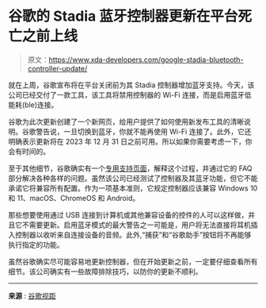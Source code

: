 # 谷歌的 Stadia 蓝牙控制器更新在平台死亡之前上线

> 原文：<https://www.xda-developers.com/google-stadia-bluetooth-controller-update/>

就在上周，谷歌宣布将在平台关闭前为其 Stadia 控制器增加蓝牙支持。今天，该公司已经交付了一款工具，该工具将禁用控制器的 Wi-Fi 连接，而是启用蓝牙低能耗(ble)连接。

谷歌为此次更新创建了一个新网页，给用户提供了如何使用新发布工具的清晰说明。谷歌警告说，一旦切换到蓝牙，你就不能再使用 Wi-Fi 连接了。此外，它还明确表示更新将在 2023 年 12 月 31 日之前可用。所以如果你需要考虑一下，你会有时间的。

至于其他细节，谷歌确实有一个[专用支持页面](https://support.google.com/stadia/answer/13067284?visit_id=638095772446558145-54080890&p=controllerconnect&rd=1)，解释这个过程，并通过它的 FAQ 部分解决各种各样的问题。虽然该公司已经测试了控制器及其蓝牙功能，但它不能承诺它将兼容所有配置。作为一项基本准则，它规定控制器应该兼容 Windows 10 和 11、macOS、ChromeOS 和 Android。

那些想要使用通过 USB 连接到计算机或其他兼容设备的控件的人可以这样做，并且它不需要更新。启用蓝牙模式的最大警告之一可能是，用户将无法直接将耳机插入控制器以收听来自连接设备的音频。此外,“捕获”和“谷歌助手”按钮将不再能够执行指定的功能。

虽然谷歌确实尽可能容易地更新控制器，但在开始更新之前，一定要仔细查看所有细节。该公司确实有一些故障排除技巧，以防你的更新不顺利。

* * *

**来源** : [谷歌视距](https://stadia.google.com/controller/)